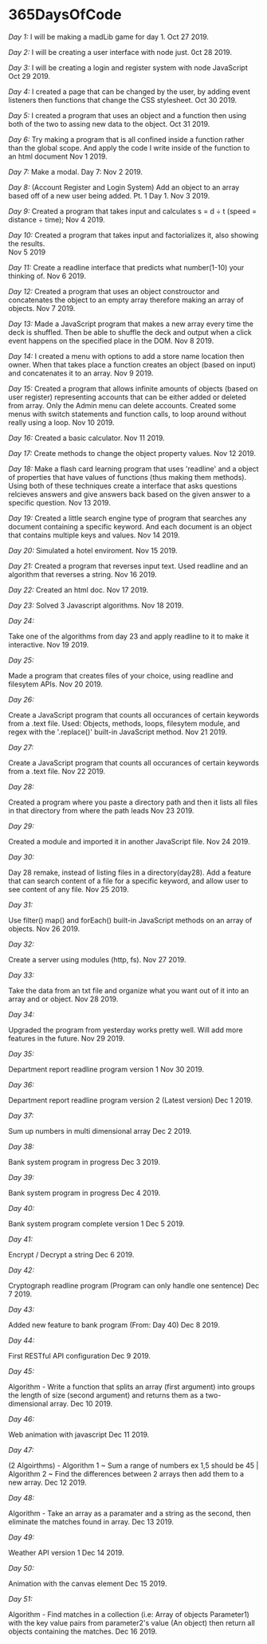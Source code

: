 # 365DaysOfCode


*Day 1:*
I will be making a madLib game for day 1.
Oct 27 2019.


*Day 2:*
I will be creating a user interface with node just.
0ct 28  2019.


*Day 3:*
I will be creating a login and register system with node JavaScript
Oct 29 2019.


*Day 4:*
I created a page that can be changed by the user, by adding event listeners then functions that change the CSS stylesheet.
Oct 30 2019.



*Day 5:*
I created a program that uses an object and a function then using both of the two to assing new data to the object.
Oct 31 2019.


*Day 6:*
Try making a program that is all confined inside a function rather than the global scope. And apply the code I write inside of the function to an html document
Nov 1 2019.


*Day 7:*
Make a modal.
Day 7: Nov 2 2019.


*Day 8:*
(Account Register and Login System) Add an object to an array based off of a new user being added. Pt. 1 Day 1.
Nov 3 2019.


*Day 9:*
Created a program that takes input and calculates s = d ÷ t (speed = distance ÷ time);
Nov 4 2019.


*Day 10:*
Created a program that takes input and factorializes it, also showing the results.  
Nov 5 2019


*Day 11:*
Create a readline interface that predicts what number(1-10) your thinking of.
Nov 6 2019.


*Day 12:*
Created a program that uses an object constrouctor and concatenates the object to an empty array therefore making an array of objects.
Nov 7 2019.


*Day 13:*
Made a JavaScript program that makes a new array every time the deck is shuffled. Then be able to shuffle the deck and output when a click event happens on the specified place in the DOM.
Nov 8 2019.


*Day 14:*
I created a menu with options to add a store name location then owner. When that takes place a function creates an object (based on input) and concatenates it to an array.
Nov 9 2019.


*Day 15:*
Created a program that allows infinite amounts of objects (based on user register) representing accounts that can be either added or deleted from array. Only the Admin menu can delete accounts. Created some menus with switch statements and function calls, to loop around without really using a loop.
Nov 10 2019.


*Day 16:* 
Created a basic calculator.
Nov 11 2019.


*Day 17:*
Create methods to change the object property values.
Nov 12 2019.


*Day 18:*
Make a flash card learning program that uses 'readline' and a object of properties that have values of functions (thus making them methods). Using both of these techniques create a interface that asks questions relcieves answers and give answers back based on the given answer to a specific question.
Nov 13 2019.


*Day 19:*
Created a little search engine type of program that searches any document containing a specific keyword. And each document is an object that contains multiple keys and values.
Nov 14 2019.


*Day 20:* 
Simulated a hotel enviroment.
Nov 15 2019.


*Day 21:*
Created a program that reverses input text. Used readline and an algorithm that reverses a string.
Nov 16 2019.


*Day 22:*
Created an html doc.
Nov 17 2019.


*Day 23:* 
Solved 3 Javascript algorithms.
Nov 18 2019.


*Day 24:*  

Take one of the algorithms from day 23 and apply readline to it to make it interactive.
Nov 19 2019.


*Day 25:*  

Made a program that creates files of your choice, using readline and filesytem APIs.
Nov 20 2019.


*Day 26:*  

Create a JavaScript program that counts all occurances of certain keywords from a .text file.
Used: Objects, methods,  loops, filesytem module, and regex with the '.replace()' built-in JavaScript method.
Nov 21 2019.


*Day 27:*  

Create a JavaScript program that counts all occurances of certain keywords from a .text file.
Nov 22 2019.


*Day 28:*  

Created a program where you paste a directory path and then it lists all files in that directory from where the path leads
Nov 23 2019.


*Day 29:*  

Created a module and imported it in another JavaScript file.
Nov 24 2019.


*Day 30:*  

Day 28 remake, instead of listing files in a directory(day28). Add a feature that can search content of a file for a specific keyword, and allow user to see content of any file.
Nov 25 2019.


*Day 31:*  

Use filter() map() and forEach() built-in JavaScript methods on an array of objects.
Nov 26 2019.


*Day 32:*  

Create a server using  modules (http, fs).
Nov 27 2019.


*Day 33:*  

Take the data from an txt file and organize what you want out of it into an array and or object.
Nov 28 2019.


*Day 34:*  

Upgraded the program from yesterday works pretty well. Will add more features in the future.
Nov 29 2019.


*Day 35:*  

Department report readline program version 1
Nov 30 2019.


*Day 36:*  

Department report readline program version 2 (Latest version)
Dec 1 2019.


*Day 37:*  

Sum up numbers in multi dimensional array
Dec 2 2019.


*Day 38:*  

Bank system program in progress
Dec 3 2019.


*Day 39:*  

Bank system program in progress
Dec 4 2019.
  
  
*Day 40:*  

Bank system program complete version 1
Dec 5 2019.


*Day 41:*  

Encrypt / Decrypt a string
Dec 6 2019.


*Day 42:*  

Cryptograph readline program (Program can only handle one sentence)
Dec 7 2019.


*Day 43:*  

Added new feature to bank program (From: Day 40)
Dec 8 2019.


*Day 44:*  

First RESTful API configuration 
Dec 9 2019.


*Day 45:*  

Algorithm - Write a function that splits an array (first argument) into groups the length of size (second argument) and returns them as a two-dimensional array.
Dec 10 2019.


*Day 46:*  

Web animation with javascript 
Dec 11 2019.


*Day 47:*  

(2 Algoirthms) - Algorithm 1 ~ Sum a range of numbers ex 1,5 should be 45 | Algorithm 2 ~ Find the differences between 2 arrays then add them to a new array.
Dec 12 2019.


*Day 48:*   

Algorithm - Take an array as a paramater and a string as the second, then eliminate the matches found in array.
Dec 13 2019.


*Day 49:*  

Weather API version 1
Dec 14 2019.


*Day 50:*  

Animation with the canvas element
Dec 15 2019.


*Day 51:*  

Algorithm - Find matches in a collection (i.e: Array of objects Parameter1) with the key value pairs from parameter2's value (An object) then return all objects containing the matches.
Dec 16 2019.


